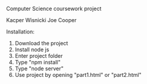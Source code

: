 Computer Science coursework project

Kacper Wisnicki
Joe Cooper

Installation:
1. Download the project
2. Install node js
2. Enter project folder
3. Type "npm install"
4. Type "node server"
5. Use project by opening "part1.html" or "part2.html"
